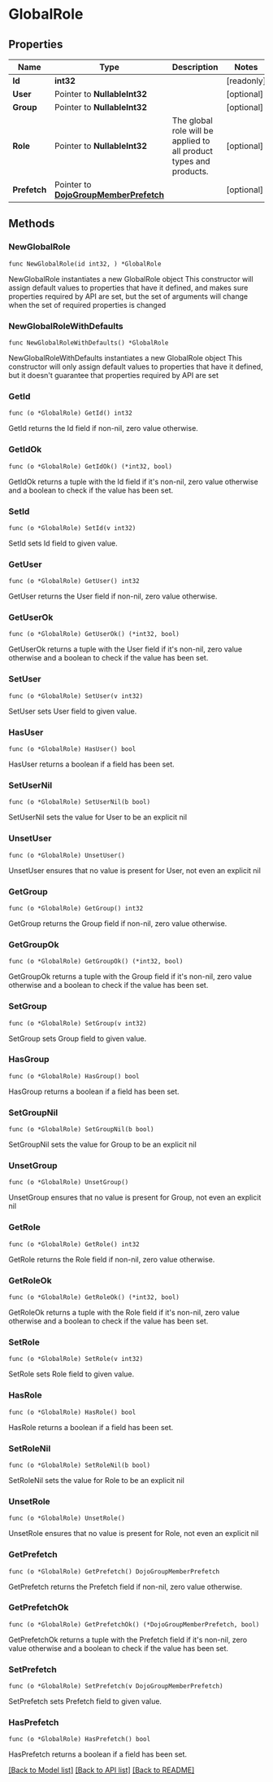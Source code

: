 # GlobalRole

## Properties

Name | Type | Description | Notes
------------ | ------------- | ------------- | -------------
**Id** | **int32** |  | [readonly] 
**User** | Pointer to **NullableInt32** |  | [optional] 
**Group** | Pointer to **NullableInt32** |  | [optional] 
**Role** | Pointer to **NullableInt32** | The global role will be applied to all product types and products. | [optional] 
**Prefetch** | Pointer to [**DojoGroupMemberPrefetch**](DojoGroupMemberPrefetch.md) |  | [optional] 

## Methods

### NewGlobalRole

`func NewGlobalRole(id int32, ) *GlobalRole`

NewGlobalRole instantiates a new GlobalRole object
This constructor will assign default values to properties that have it defined,
and makes sure properties required by API are set, but the set of arguments
will change when the set of required properties is changed

### NewGlobalRoleWithDefaults

`func NewGlobalRoleWithDefaults() *GlobalRole`

NewGlobalRoleWithDefaults instantiates a new GlobalRole object
This constructor will only assign default values to properties that have it defined,
but it doesn't guarantee that properties required by API are set

### GetId

`func (o *GlobalRole) GetId() int32`

GetId returns the Id field if non-nil, zero value otherwise.

### GetIdOk

`func (o *GlobalRole) GetIdOk() (*int32, bool)`

GetIdOk returns a tuple with the Id field if it's non-nil, zero value otherwise
and a boolean to check if the value has been set.

### SetId

`func (o *GlobalRole) SetId(v int32)`

SetId sets Id field to given value.


### GetUser

`func (o *GlobalRole) GetUser() int32`

GetUser returns the User field if non-nil, zero value otherwise.

### GetUserOk

`func (o *GlobalRole) GetUserOk() (*int32, bool)`

GetUserOk returns a tuple with the User field if it's non-nil, zero value otherwise
and a boolean to check if the value has been set.

### SetUser

`func (o *GlobalRole) SetUser(v int32)`

SetUser sets User field to given value.

### HasUser

`func (o *GlobalRole) HasUser() bool`

HasUser returns a boolean if a field has been set.

### SetUserNil

`func (o *GlobalRole) SetUserNil(b bool)`

 SetUserNil sets the value for User to be an explicit nil

### UnsetUser
`func (o *GlobalRole) UnsetUser()`

UnsetUser ensures that no value is present for User, not even an explicit nil
### GetGroup

`func (o *GlobalRole) GetGroup() int32`

GetGroup returns the Group field if non-nil, zero value otherwise.

### GetGroupOk

`func (o *GlobalRole) GetGroupOk() (*int32, bool)`

GetGroupOk returns a tuple with the Group field if it's non-nil, zero value otherwise
and a boolean to check if the value has been set.

### SetGroup

`func (o *GlobalRole) SetGroup(v int32)`

SetGroup sets Group field to given value.

### HasGroup

`func (o *GlobalRole) HasGroup() bool`

HasGroup returns a boolean if a field has been set.

### SetGroupNil

`func (o *GlobalRole) SetGroupNil(b bool)`

 SetGroupNil sets the value for Group to be an explicit nil

### UnsetGroup
`func (o *GlobalRole) UnsetGroup()`

UnsetGroup ensures that no value is present for Group, not even an explicit nil
### GetRole

`func (o *GlobalRole) GetRole() int32`

GetRole returns the Role field if non-nil, zero value otherwise.

### GetRoleOk

`func (o *GlobalRole) GetRoleOk() (*int32, bool)`

GetRoleOk returns a tuple with the Role field if it's non-nil, zero value otherwise
and a boolean to check if the value has been set.

### SetRole

`func (o *GlobalRole) SetRole(v int32)`

SetRole sets Role field to given value.

### HasRole

`func (o *GlobalRole) HasRole() bool`

HasRole returns a boolean if a field has been set.

### SetRoleNil

`func (o *GlobalRole) SetRoleNil(b bool)`

 SetRoleNil sets the value for Role to be an explicit nil

### UnsetRole
`func (o *GlobalRole) UnsetRole()`

UnsetRole ensures that no value is present for Role, not even an explicit nil
### GetPrefetch

`func (o *GlobalRole) GetPrefetch() DojoGroupMemberPrefetch`

GetPrefetch returns the Prefetch field if non-nil, zero value otherwise.

### GetPrefetchOk

`func (o *GlobalRole) GetPrefetchOk() (*DojoGroupMemberPrefetch, bool)`

GetPrefetchOk returns a tuple with the Prefetch field if it's non-nil, zero value otherwise
and a boolean to check if the value has been set.

### SetPrefetch

`func (o *GlobalRole) SetPrefetch(v DojoGroupMemberPrefetch)`

SetPrefetch sets Prefetch field to given value.

### HasPrefetch

`func (o *GlobalRole) HasPrefetch() bool`

HasPrefetch returns a boolean if a field has been set.


[[Back to Model list]](../README.md#documentation-for-models) [[Back to API list]](../README.md#documentation-for-api-endpoints) [[Back to README]](../README.md)


